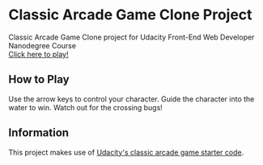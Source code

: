 # Classic Arcade Game Clone Project
Classic Arcade Game Clone project for Udacity Front-End Web Developer Nanodegree Course  
[Click here to play!](https://allenfortner.github.io/project-classic-arcade-game/)

## How to Play
Use the arrow keys to control your character. Guide the character into the water to win. Watch out for the crossing bugs!

## Information
This project makes use of [Udacity's classic arcade game starter code](https://github.com/udacity/frontend-nanodegree-arcade-game).
